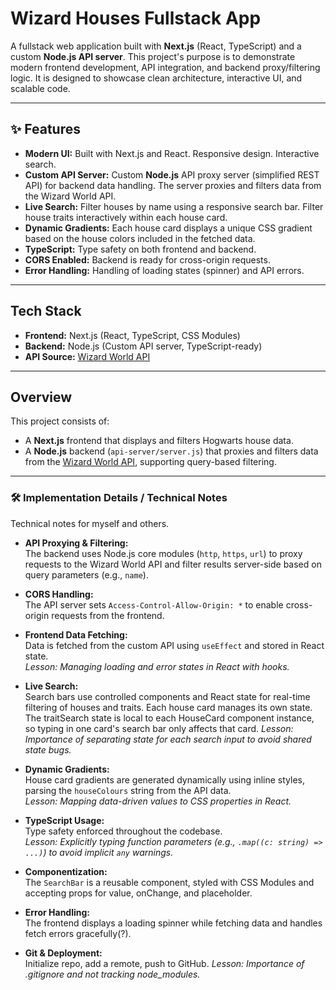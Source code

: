# Wizard Houses Fullstack App

A fullstack web application built with **Next.js** (React, TypeScript) and a custom **Node.js API server**. This project's purpose is to demonstrate modern frontend development, API integration, and backend proxy/filtering logic. It is designed to showcase clean architecture, interactive UI, and scalable code.

---

## ✨ Features

- **Modern UI:** Built with Next.js and React. Responsive design. Interactive search.
- **Custom API Server:** Custom **Node.js** API proxy server (simplified REST API) for backend data handling. The server proxies and filters data from the Wizard World API.
- **Live Search:** Filter houses by name using a responsive search bar. Filter house traits interactively within each house card.
- **Dynamic Gradients:** Each house card displays a unique CSS gradient based on the house colors included in the fetched data.
- **TypeScript:** Type safety on both frontend and backend.
- **CORS Enabled:** Backend is ready for cross-origin requests.
- **Error Handling:** Handling of loading states (spinner) and API errors.

---

## Tech Stack

- **Frontend:** Next.js (React, TypeScript, CSS Modules)
- **Backend:** Node.js (Custom API server, TypeScript-ready)
- **API Source:** [Wizard World API](https://wizard-world-api.herokuapp.com/houses)

---

## Overview

This project consists of:
- A **Next.js** frontend that displays and filters Hogwarts house data.
- A **Node.js** backend (`api-server/server.js`) that proxies and filters data from the [Wizard World API](https://wizard-world-api.herokuapp.com/houses), supporting query-based filtering.

---


### 🛠️ Implementation Details / Technical Notes
Technical notes for myself and others.

- **API Proxying & Filtering:**  
  The backend uses Node.js core modules (`http`, `https`, `url`) to proxy requests to the Wizard World API and filter results server-side based on query parameters (e.g., `name`).

- **CORS Handling:**  
  The API server sets `Access-Control-Allow-Origin: *` to enable cross-origin requests from the frontend.

- **Frontend Data Fetching:**  
  Data is fetched from the custom API using `useEffect` and stored in React state.  
  _Lesson: Managing loading and error states in React with hooks._

- **Live Search:**  
  Search bars use controlled components and React state for real-time filtering of houses and traits.
  Each house card manages its own state. The traitSearch state is local to each HouseCard component instance, so typing in one card's search bar only affects that card.
  _Lesson: Importance of separating state for each search input to avoid shared state bugs._

- **Dynamic Gradients:**  
  House card gradients are generated dynamically using inline styles, parsing the `houseColours` string from the API data.  
  _Lesson: Mapping data-driven values to CSS properties in React._

- **TypeScript Usage:**  
  Type safety enforced throughout the codebase.  
  _Lesson: Explicitly typing function parameters (e.g., `.map((c: string) => ...)`) to avoid implicit `any` warnings._

- **Componentization:**  
  The `SearchBar` is a reusable component, styled with CSS Modules and accepting props for value, onChange, and placeholder.

- **Error Handling:**  
  The frontend displays a loading spinner while fetching data and handles fetch errors gracefully(?).

- **Git & Deployment:**  
  Initialize repo, add a remote, push to GitHub.
  _Lesson: Importance of .gitignore and not tracking node_modules._